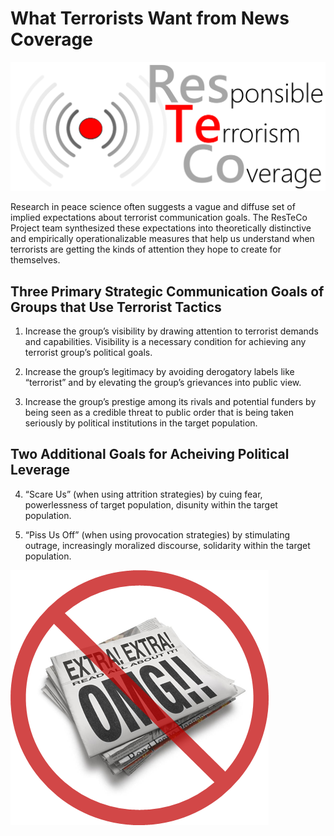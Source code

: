 # What Terrorists Want from News Coverage

![ResTeCo project logo](assets/Logo-with-Words-3.png)

Research in peace science often suggests a vague and diffuse set of implied expectations about terrorist communication goals. The ResTeCo Project team synthesized these expectations into theoretically distinctive and empirically operationalizable measures that help us understand when terrorists are getting the kinds of attention they hope to create for themselves.

## Three Primary Strategic Communication Goals of Groups that Use Terrorist Tactics

1. Increase the group’s visibility by drawing attention to terrorist demands and capabilities. Visibility is a necessary condition for achieving any terrorist group’s political goals.

2. Increase the group’s legitimacy by avoiding derogatory labels like “terrorist” and by elevating the group’s grievances into public view.

3. Increase the group’s prestige among its rivals and potential funders by being seen as a credible threat to public order that is being taken seriously by political institutions in the target population.

## Two Additional Goals for Acheiving Political Leverage

4. “Scare Us” (when using attrition strategies) by cuing fear, powerlessness of target population, disunity within the target population.

5. “Piss Us Off” (when using provocation strategies) by stimulating outrage, increasingly moralized discourse, solidarity within the target population.

![ResTeCo project logo](assets/omg.png)
